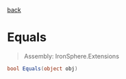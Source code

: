 ﻿

[back](/IronSphere.Extensions/types/SqlCommandExtensions)

# Equals

> Assembly: IronSphere.Extensions

```csharp
bool Equals(object obj)
```



 